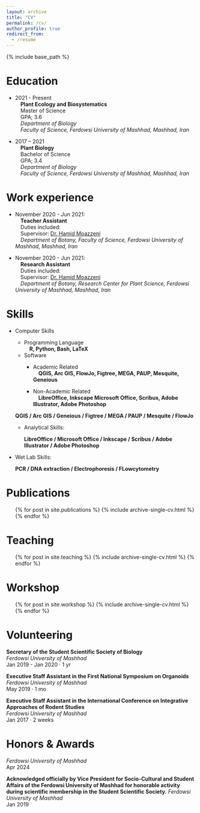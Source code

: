 ```yaml
---
layout: archive
title: "CV"
permalink: /cv/
author_profile: true
redirect_from:
  - /resume
---
```


{% include base_path %}

Education
======
* 2021 - Present <br>
&emsp;**Plant Ecology and Biosystematics** <br>
&emsp;Master of Science<br>
&emsp;GPA; 3.6 <br>
&emsp;*Department of Biology* <br>
&emsp;*Faculty of Science, Ferdowsi University of Mashhad, Mashhad, Iran*<be>

* 2017 – 2021 <br>
&emsp;**Plant Biology** <br>
&emsp;Bachelor of Science <br>
&emsp;GPA; 3.4 <br>
&emsp;*Department of Biology* <br>
&emsp;*Faculty of Science, Ferdowsi University of Mashhad, Mashhad, Iran* <br>

  
Work experience
======
* November 2020 - Jun 2021:<br>
&emsp;**Teacher Assistant**<br>
&emsp;Duties included: <br>
&emsp;Supervisor: [Dr. Hamid Moazzeni](https://scholar.google.com/citations?hl=en&user=H8J7BPe_gNkC)<br>
&emsp;*Department of Botany, Faculty of Science, Ferdowsi University of Mashhad, Mashhad, Iran*<br>

* November 2020 - Jun 2021:<br>
&emsp;**Research Assistant**<br>
&emsp;Duties included: <br>
&emsp;Supervisor: [Dr. Hamid Moazzeni](https://scholar.google.com/citations?hl=en&user=H8J7BPe_gNkC)<br>
&emsp;*Department of Botany, Research Center for Plant Science, Ferdowsi University of Mashhad, Mashhad, Iran*<br>

Skills
======
* Computer Skills
    * Programming Language<br>
    &emsp;**R, Python, Bash, LaTeX**
    * Software
        * Academic Related<br>
        &emsp;**QGIS, Arc GIS, FlowJo, Figtree, MEGA, PAUP, Mesquite, Geneious**

        * Non-Academic Related<br>
        &emsp;**LibreOffice, Inkscape Microsoft Office, Scribus, Adobe Illustrator, Adobe Photoshop**
      
     
    **QGIS / Arc GIS / Geneious / Figtree / MEGA / PAUP / Mesquite / FlowJo**
    
  * Analytical Skills:
    
    **LibreOffice / Microsoft Office / Inkscape / Scribus / Adobe Illustrator / Adobe Photoshop**
    
* Wet Lab Skills:
  
  **PCR / DNA extraction / Electrophoresis / FLowcytometry**
  

Publications
======
  <ul>{% for post in site.publications %}
    {% include archive-single-cv.html %}
  {% endfor %}</ul>

Teaching
======
  <ul>{% for post in site.teaching %}
    {% include archive-single-cv.html %}
  {% endfor %}</ul>

Workshop
======
  <ul>{% for post in site.workshop %}
    {% include archive-single-cv.html %}
  {% endfor %}</ul>

Volunteering
======
**Secretary of the Student Scientific Society of Biology**<br>
*Ferdowsi University of Mashhad*<br>
Jan 2019 - Jan 2020 · 1 yr<br>

**Executive Staff Assistant in the First National Symposium on Organoids**<br>
*Ferdowsi University of Mashhad*<br>
May 2019 · 1 mo<br>

**Executive Staff Assistant in the International Conference on Integrative Approaches of Rodent Studies**<br>
*Ferdowsi University of Mashhad*<br>
Jan 2017 · 2 weeks<be>

Honors & Awards
======

*Ferdowsi University of Mashhad*<br>
Apr 2024<br>

**Acknowledged officially by Vice President for Socio-Cultural and Student Affairs of the Ferdowsi University of Mashhad for honorable activity during scientific membership in the Student Scientific Society.**<be>
*Ferdowsi University of Mashhad*<br>
Jan 2019

